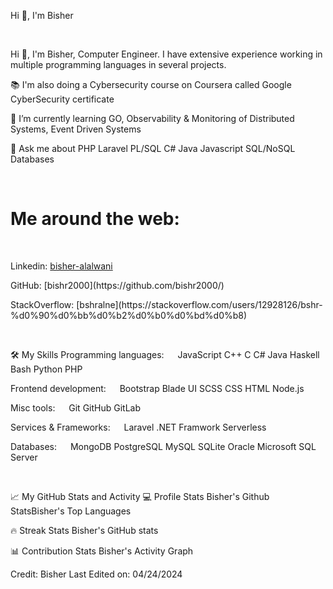 Hi 👋, I'm Bisher


 

Hi 👋, I'm Bisher, Computer Engineer. I have extensive experience working in multiple programming languages in several projects.
 


📚 I'm also doing a Cybersecurity course on Coursera called Google CyberSecurity certificate 

🌱 I’m currently learning GO, Observability & Monitoring of Distributed Systems, Event Driven Systems

💬 Ask me about PHP Laravel PL/SQL C# Java Javascript SQL/NoSQL Databases

 

<h1>Me around the web:</h1>

  <p>Linkedin: [bisher-alalwani](https://linkedin.com/in/bisher-alalwani/)</p>
  <p>GitHub: [bishr2000](https://github.com/bishr2000/)</p>
  <p>StackOverflow: [bshralne](https://stackoverflow.com/users/12928126/bshr-%d0%90%d0%bb%d0%b2%d0%b0%d0%bd%d0%b8)</p>

 

🛠️ My Skills
Programming languages:
  JavaScript C++ C C# Java Haskell Bash Python PHP 

Frontend development:
  Bootstrap Blade UI SCSS CSS HTML Node.js

Misc tools:
  Git GitHub GitLab 

Services & Frameworks:
  Laravel .NET Framwork Serverless

Databases:
  MongoDB PostgreSQL MySQL SQLite Oracle Microsoft SQL Server


 

📈 My GitHub Stats and Activity
💻 Profile Stats
Bisher's Github StatsBisher's Top Languages

🔥 Streak Stats
Bisher's GitHub stats

📊 Contribution Stats
Bisher's Activity Graph

Credit: Bisher Last Edited on: 04/24/2024
